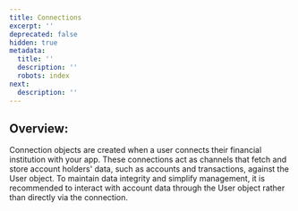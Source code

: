 ```yaml
---
title: Connections
excerpt: ''
deprecated: false
hidden: true
metadata:
  title: ''
  description: ''
  robots: index
next:
  description: ''
---
```

## Overview:

Connection objects are created when a user connects their financial institution with your app. These connections act as channels that fetch and store account holders' data, such as accounts and transactions, against the User object. To maintain data integrity and simplify management, it is recommended to interact with account data through the User object rather than directly via the connection.
